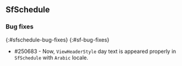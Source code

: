 ## SfSchedule

### Bug fixes
{:#sfschedule-bug-fixes}
{:#sf-bug-fixes}

* \#250683 - Now, `ViewHeaderStyle` day text is appeared properly in `SfSchedule` with `Arabic` locale.


